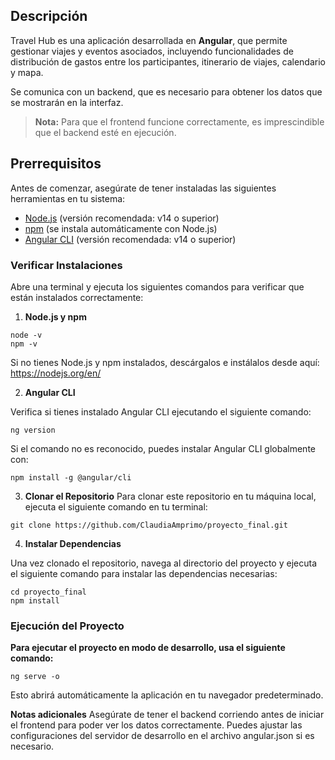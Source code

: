 ## Descripción

Travel Hub es una aplicación desarrollada en **Angular**, que permite gestionar viajes y eventos asociados, incluyendo funcionalidades de distribución de gastos entre los participantes, itinerario de viajes, calendario y mapa.

Se comunica con un backend, que es necesario para obtener los datos que se mostrarán en la interfaz.

> **Nota:** Para que el frontend funcione correctamente, es imprescindible que el backend esté en ejecución.

## Prerrequisitos

Antes de comenzar, asegúrate de tener instaladas las siguientes herramientas en tu sistema:

- [Node.js](https://nodejs.org/en/) (versión recomendada: v14 o superior)
- [npm](https://www.npmjs.com/) (se instala automáticamente con Node.js)
- [Angular CLI](https://angular.io/cli) (versión recomendada: v14 o superior)

### Verificar Instalaciones

  Abre una terminal y ejecuta los siguientes comandos para verificar que están instalados correctamente:

  1. **Node.js y npm**

    node -v
    npm -v

  Si no tienes Node.js y npm instalados, descárgalos e instálalos desde aquí: https://nodejs.org/en/

  2. **Angular CLI**

  Verifica si tienes instalado Angular CLI ejecutando el siguiente comando:

    ng version

  Si el comando no es reconocido, puedes instalar Angular CLI globalmente con:

    npm install -g @angular/cli

  3. **Clonar el Repositorio**
    Para clonar este repositorio en tu máquina local, ejecuta el siguiente comando en tu terminal:

    git clone https://github.com/ClaudiaAmprimo/proyecto_final.git

  4. **Instalar Dependencias**

  Una vez clonado el repositorio, navega al directorio del proyecto y ejecuta el siguiente comando para instalar las dependencias necesarias:

    cd proyecto_final
    npm install


### Ejecución del Proyecto

**Para ejecutar el proyecto en modo de desarrollo, usa el siguiente comando:**

    ng serve -o

Esto abrirá automáticamente la aplicación en tu navegador predeterminado.

**Notas adicionales**
Asegúrate de tener el backend corriendo antes de iniciar el frontend para poder ver los datos correctamente.
Puedes ajustar las configuraciones del servidor de desarrollo en el archivo angular.json si es necesario.
